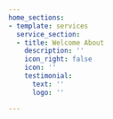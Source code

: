 ```yaml
---
home_sections:
- template: services
  service_section:
  - title: Welcome About
    description: ''
    icon_right: false
    icon: ''
    testimonial:
      text: ''
      logo: ''

---
```


